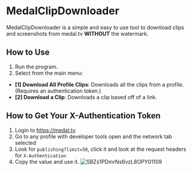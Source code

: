 # MedalClipDownloader
MedalClipDownloader is a simple and easy to use tool to download clips and screenshots from medal.tv **WITHOUT** the watermark.
## How to Use
1. Run the program.
2. Select from the main menu:
  - **[1] Download All Profile Clips**: Downloads all the clips from a profile. (Requires an authentication token.)
  - **[2] Download a Clip**: Downloads a clip based off of a link.
## How to Get Your X-Authentication Token
1. Login to https://medal.tv
2. Go to any profile with developer tools open and the network tab selected
3. Look for `publishing?limit=50`, click it and look at the request headers for `X-Authentication`
4. Copy the value and use it.
![SBZs1PDmrNs6vzL8OPY01109](https://github.com/user-attachments/assets/bcf68124-fbbd-4dd0-955e-5e16400392bc)

